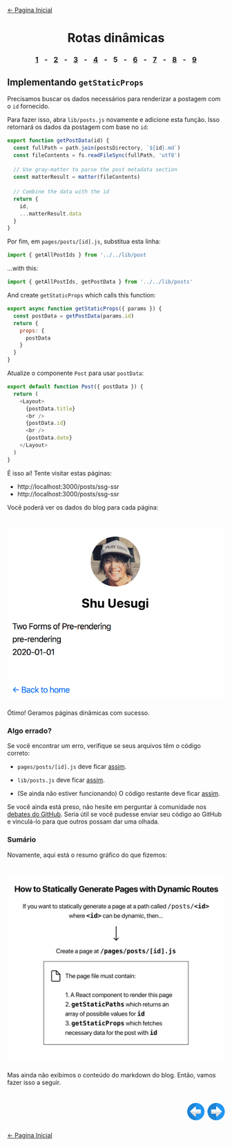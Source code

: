 [← Pagina Inicial](../../../README.md#basico)

<h1 align="center">Rotas dinâmicas</h1>

<h3 align="center">
<a href="./1.md#rotas-din%C3%A2micas" style="margin:0 10px;">1</a> -
<a href="./2.md#rotas-din%C3%A2micas" style="margin:0 10px;">2</a> -
<a href="./3.md#rotas-din%C3%A2micas" style="margin:0 10px;">3</a> -
<a href="./4.md#rotas-din%C3%A2micas" style="margin:0 10px;">4</a> -
<spam style="margin:0 10px;">5</spam> -
<a href="./6.md#rotas-din%C3%A2micas" style="margin:0 10px;">6</a> -
<a href="./7.md#rotas-din%C3%A2micas" style="margin:0 10px;">7</a> -
<a href="./8.md#rotas-din%C3%A2micas" style="margin:0 10px;">8</a> -
<a href="./9.md#rotas-din%C3%A2micas" style="margin:0 10px;">9</a>
</h3>

## Implementando `getStaticProps`

Precisamos buscar os dados necessários para renderizar a postagem com o `id` fornecido.

Para fazer isso, abra `lib/posts.js` novamente e adicione esta função. Isso retornará os dados da postagem com base no `id`:

```javascript
export function getPostData(id) {
  const fullPath = path.join(postsDirectory, `${id}.md`)
  const fileContents = fs.readFileSync(fullPath, 'utf8')

  // Use gray-matter to parse the post metadata section
  const matterResult = matter(fileContents)

  // Combine the data with the id
  return {
    id,
    ...matterResult.data
  }
}
```

Por fim, em `pages/posts/[id].js`, substitua esta linha:

```javascript
import { getAllPostIds } from '../../lib/post
```

…with this:

```javascript
import { getAllPostIds, getPostData } from '../../lib/posts'
```

And create `getStaticProps` which calls this function:

```javascript
export async function getStaticProps({ params }) {
  const postData = getPostData(params.id)
  return {
    props: {
      postData
    }
  }
}
```

Atualize o componente `Post` para usar `postData`:

```javascript
export default function Post({ postData }) {
  return (
    <Layout>
      {postData.title}
      <br />
      {postData.id}
      <br />
      {postData.date}
    </Layout>
  )
}
```

É isso aí! Tente visitar estas páginas:

  - http://localhost:3000/posts/ssg-ssr
  - http://localhost:3000/posts/ssg-ssr

Você poderá ver os dados do blog para cada página:

<h1 align="center"><img src="../../../images/blog-data-post-page.png"></h1>

Ótimo! Geramos páginas dinâmicas com sucesso.

### Algo errado?

Se você encontrar um erro, verifique se seus arquivos têm o código correto:

  - `pages/posts/[id].js` deve ficar [assim](https://github.com/zeit/next-learn-starter/blob/master/dynamic-routes-step-1/pages/posts/%5Bid%5D.js).

  - `lib/posts.js` deve ficar [assim](https://github.com/zeit/next-learn-starter/blob/master/dynamic-routes-step-1/lib/posts.js).

  - (Se ainda não estiver funcionando) O código restante deve ficar [assim](https://github.com/zeit/next-learn-starter/tree/master/dynamic-routes-step-1).

Se você ainda está preso, não hesite em perguntar à comunidade nos [debates do GitHub](https://github.com/zeit/next.js/discussions). Seria útil se você pudesse enviar seu código ao GitHub e vinculá-lo para que outros possam dar uma olhada.

### Sumário

Novamente, aqui está o resumo gráfico do que fizemos:

<h1 align="center"><img src="../../../images/how-to-dynamic-routes (1).png"></h1>

Mas ainda não exibimos o conteúdo do markdown do blog. Então, vamos fazer isso a seguir.

<h1 align="right">
<a href="./4.md#rotas-din%C3%A2micas"><img src="../../../images/previous-arrow.svg" alt="next-arrow" width="40px"></a>
<a href="./6.md#rotas-din%C3%A2micas"><img src="../../../images/next-arrow.svg" alt="next-arrow" width="40px"></a>
</h1>

[← Pagina Inicial](../../../README.md#basico)
